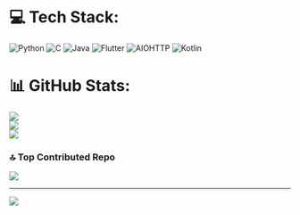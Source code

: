 
# 💻 Tech Stack:
![Python](https://img.shields.io/badge/python-3670A0?style=for-the-badge&logo=python&logoColor=ffdd54) ![C](https://img.shields.io/badge/c-%2300599C.svg?style=for-the-badge&logo=c&logoColor=white) ![Java](https://img.shields.io/badge/java-%23ED8B00.svg?style=for-the-badge&logo=openjdk&logoColor=white) ![Flutter](https://img.shields.io/badge/Flutter-%2302569B.svg?style=for-the-badge&logo=Flutter&logoColor=white) ![AIOHTTP](https://img.shields.io/badge/iohttp-%232C5bb4.svg?style=for-the-badge&logo=aiohttp&logoColor=white) ![Kotlin](https://img.shields.io/badge/kotlin-%237F52FF.svg?style=for-the-badge&logo=kotlin&logoColor=white)
# 📊 GitHub Stats:
![](https://github-readme-stats.vercel.app/api?username=znoc-0&theme=dark&hide_border=true&include_all_commits=false&count_private=false)<br/>
![](https://github-readme-streak-stats.herokuapp.com/?user=znoc-0&theme=dark&hide_border=true)<br/>
![](https://github-readme-stats.vercel.app/api/top-langs/?username=znoc-0&theme=dark&hide_border=true&include_all_commits=false&count_private=false&layout=compact)

### 🔝 Top Contributed Repo
![](https://github-contributor-stats.vercel.app/api?username=znoc-0&limit=5&theme=dark&combine_all_yearly_contributions=true)

---
[![](https://visitcount.itsvg.in/api?id=znoc-0&icon=0&color=1)](https://visitcount.itsvg.in)

<!-- Proudly created with GPRM ( https://gprm.itsvg.in ) -->
